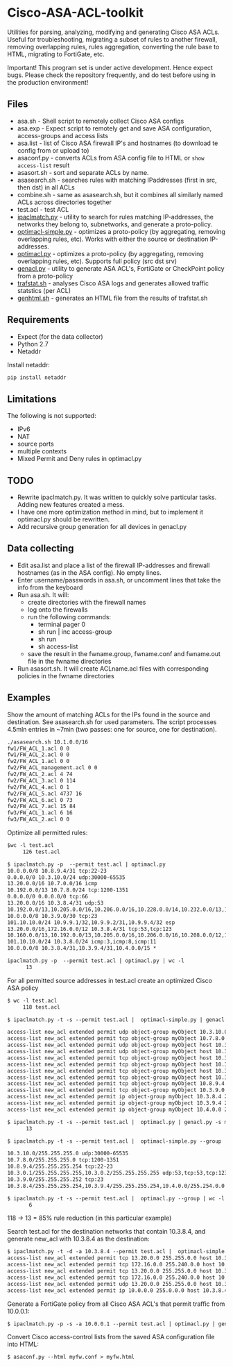 # Cisco-ASA-ACL-toolkit
Utilities for parsing, analyzing, modifying and generating Cisco ASA ACLs. Useful for troubleshooting, migrating a subset of rules to another firewall, removing overlapping rules, rules aggregation, converting the rule base to HTML, migrating to FortiGate, etc.

Important! This program set is under active development. Hence expect bugs. Please check the repository frequently, and do test before using in the production environment!

## Files

* asa.sh - Shell script to remotely collect Cisco ASA configs
* asa.exp - Expect script to remotely get and save ASA configuration, access-groups and access lists
* asa.list - list of Cisco ASA firewall IP's and hostnames (to download te config from or upload to)
* asaconf.py - converts ACLs from ASA config file to HTML or `show access-list` result
* asasort.sh - sort and separate ACLs by name. 
* asasearch.sh - searches rules with matching IPaddresses (first in src, then dst) in all ACLs
* combine.sh - same as asasearch.sh, but it combines all similarly named ACLs across directories together
* test.acl - test ACL
* [ipaclmatch.py](https://github.com/AlekzNet/Cisco-ASA-ACL-toolkit/blob/master/doc/ipaclmatch.md) - utility to search for rules matching IP-addresses, the networks they belong to, subnetworks, and generate a proto-policy.
* [optimacl-simple.py](https://github.com/AlekzNet/Cisco-ASA-ACL-toolkit/blob/master/doc/optimacl-simple.md) - optimizes a proto-policy (by aggregating, removing overlapping rules, etc). Works with either the source or destination IP-addresses.
* [optimacl.py](https://github.com/AlekzNet/Cisco-ASA-ACL-toolkit/blob/master/doc/optimacl.md) - optimizes a proto-policy (by aggregating, removing overlapping rules, etc). Supports full policy (src dst srv)
* [genacl.py](https://github.com/AlekzNet/Cisco-ASA-ACL-toolkit/blob/master/doc/genacl.md) - utility to generate ASA ACL's, FortiGate or CheckPoint policy from a proto-policy
* [trafstat.sh](https://github.com/AlekzNet/Cisco-ASA-ACL-toolkit/blob/master/doc/trafstat.md) - analyses Cisco ASA logs and generates allowed traffic statstics (per ACL)
* [genhtml.sh](https://github.com/AlekzNet/Cisco-ASA-ACL-toolkit/blob/master/doc/trafstat.md) - generates an HTML file from the results of trafstat.sh

## Requirements

* Expect (for the data collector)
* Python 2.7
* Netaddr

Install netaddr:

```sh
pip install netaddr
```
## Limitations

The following is not supported:

* IPv6
* NAT
* source ports 
* multiple contexts
* Mixed Permit and Deny rules in optimacl.py

## TODO

* Rewrite ipaclmatch.py. It was written to quickly solve particular tasks. Adding new features created a mess.
* I have one more optimization method in mind, but to implement it optimacl.py should be rewritten.
* Add recursive group generation for all devices in genacl.py


## Data collecting

* Edit asa.list and place a list of the firewall IP-addresses and firewall hostnames (as in the ASA config). No empty lines.
* Enter username/passwords in asa.sh, or uncomment lines that take the info from the keyboard
* Run asa.sh. It will: 
  * create directories with the firewall names
  * log onto the firewalls
  * run the following commands:
    * terminal pager 0 
    * sh run | inc access-group
    * sh run
    * sh access-list
  * save the result in the fwname.group, fwname.conf and fwname.out file in the fwname directories
* Run asasort.sh. It will create ACLname.acl files with corresponding policies in the fwname directories


## Examples

Show the amount of matching ACLs for the IPs found in the source and destination. See asasearch.sh for used parameters. The script processes 4.5mln entries in ~7min (two passes: one for source, one for destination).

```txt
./asasearch.sh 10.1.0.0/16             
fw1/FW_ACL_1.acl 0 0
fw1/FW_ACL_2.acl 0 0
fw2/FW_ACL_1.acl 0 0
fw2/FW_ACL_management.acl 0 0
fw2/FW_ACL_2.acl 4 74
fw2/FW_ACL_3.acl 0 114
fw2/FW_ACL_4.acl 0 1
fw2/FW_ACL_5.acl 4737 16
fw2/FW_ACL_6.acl 0 73
fw2/FW_ACL_7.acl 15 84
fw3/FW_ACL_1.acl 6 16
fw3/FW_ACL_2.acl 0 0

```

Optimize all permitted rules:

```txt
$wc -l test.acl
     126 test.acl

$ ipaclmatch.py -p  --permit test.acl | optimacl.py
10.0.0.0/8 10.8.9.4/31 tcp:22-23
0.0.0.0/0 10.3.10.0/24 udp:30000-65535
13.20.0.0/16 10.7.0.0/16 icmp
10.192.0.0/13 10.7.8.0/24 tcp:1200-1351
0.0.0.0/0 0.0.0.0/0 tcp:66
13.20.0.0/16 10.3.8.4/31 udp:53
10.192.0.0/13,10.205.0.0/16,10.206.0.0/16,10.228.0.0/14,10.232.0.0/13,10.240.0.0/12,13.20.0.0/16 10.3.0.2/32,10.3.0.1/32 udp:53
10.0.0.0/8 10.3.9.0/30 tcp:23
101.10.10.0/24 10.9.9.1/32,10.9.9.2/31,10.9.9.4/32 esp
13.20.0.0/16,172.16.0.0/12 10.3.8.4/31 tcp:53,tcp:123
10.160.0.0/13,10.192.0.0/13,10.205.0.0/16,10.206.0.0/16,10.208.0.0/12,10.225.0.0/16,10.226.0.0/16,10.228.0.0/14,10.232.0.0/13,10.240.0.0/12,13.20.0.0/16,172.16.0.0/12 10.3.0.2/32,10.3.0.1/32 tcp:53,tcp:123
101.10.10.0/24 10.3.8.0/24 icmp:3,icmp:8,icmp:11
10.0.0.0/8 10.3.8.4/31,10.3.9.4/31,10.4.0.0/15 *

ipaclmatch.py -p  --permit test.acl | optimacl.py | wc -l               
      13

```
For all permitted source addresses in test.acl create an optimized Cisco ASA policy

```txt
$ wc -l test.acl
     118 test.acl

$ ipaclmatch.py -t -s --permit test.acl |  optimacl-simple.py | genacl.py -s myObject --acl new_acl

access-list new_acl extended permit udp object-group myObject 10.3.10.0 255.255.255.0 gt 30000
access-list new_acl extended permit tcp object-group myObject 10.7.8.0 255.255.255.0 range 1200 1351
access-list new_acl extended permit udp object-group myObject host 10.3.0.1 eq 53
access-list new_acl extended permit udp object-group myObject host 10.3.0.2 eq 53
access-list new_acl extended permit tcp object-group myObject host 10.3.0.1 eq 53
access-list new_acl extended permit tcp object-group myObject host 10.3.0.2 eq 53
access-list new_acl extended permit tcp object-group myObject host 10.3.0.1 eq 123
access-list new_acl extended permit tcp object-group myObject host 10.3.0.2 eq 123
access-list new_acl extended permit tcp object-group myObject 10.8.9.4 255.255.255.254 range 22 23
access-list new_acl extended permit tcp object-group myObject 10.3.9.0 255.255.255.252 eq 23
access-list new_acl extended permit ip object-group myObject 10.3.8.4 255.255.255.254 
access-list new_acl extended permit ip object-group myObject 10.3.9.4 255.255.255.254 
access-list new_acl extended permit ip object-group myObject 10.4.0.0 255.254.0.0 

$ ipaclmatch.py -t -s --permit test.acl |  optimacl.py | genacl.py -s myObject --acl new_acl | wc -l
      13

$ ipaclmatch.py -t -s --permit test.acl |  optimacl-simple.py --group      

10.3.10.0/255.255.255.0 udp:30000-65535
10.7.8.0/255.255.255.0 tcp:1200-1351
10.8.9.4/255.255.255.254 tcp:22-23
10.3.0.1/255.255.255.255,10.3.0.2/255.255.255.255 udp:53,tcp:53,tcp:123
10.3.9.0/255.255.255.252 tcp:23
10.3.8.4/255.255.255.254,10.3.9.4/255.255.255.254,10.4.0.0/255.254.0.0 *

$ ipaclmatch.py -t -s --permit test.acl |  optimacl.py --group | wc -l
       6

```
118 -> 13 = 85% rule reduction (in this particular example)


Search test.acl for the destination networks that contain 10.3.8.4, and generate new_acl with 10.3.8.4 as the destination:

```txt
$ ipaclmatch.py -t -d -a 10.3.8.4 --permit test.acl |  optimacl-simple.py | genacl.py -d 10.3.8.4  --acl new_acl
access-list new_acl extended permit tcp 13.20.0.0 255.255.0.0 host 10.3.8.4 eq 53
access-list new_acl extended permit tcp 172.16.0.0 255.240.0.0 host 10.3.8.4 eq 53
access-list new_acl extended permit tcp 13.20.0.0 255.255.0.0 host 10.3.8.4 eq 123
access-list new_acl extended permit tcp 172.16.0.0 255.240.0.0 host 10.3.8.4 eq 123
access-list new_acl extended permit udp 13.20.0.0 255.255.0.0 host 10.3.8.4 eq 53
access-list new_acl extended permit ip 10.0.0.0 255.0.0.0 host 10.3.8.4 

```

Generate a FortiGate policy from all Cisco ASA ACL's that permit traffic from 10.0.0.1:

```txt
$ ipaclmatch.py -p -s -a 10.0.0.1 --permit test.acl | optimacl.py | genacl.py --dev fgt

```
Convert Cisco access-control lists from the saved ASA configuration file into HTML:

```txt
$ asaconf.py --html myfw.conf > myfw.html
```


